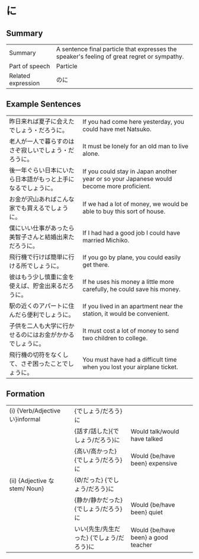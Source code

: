 # に

## Summary

<table><tr>   <td>Summary</td>   <td>A sentence final particle that expresses the speaker's feeling of great regret or sympathy.</td></tr><tr>   <td>Part of speech</td>   <td>Particle</td></tr><tr>   <td>Related expression</td>   <td>のに</td></tr></table>

## Example Sentences

<table><tr>   <td>昨日来れば夏子に会えたでしょう・だろうに。</td>   <td>If you had come here yesterday, you could have met Natsuko.</td></tr><tr>   <td>老人が一人で暮らすのはさぞ寂しいでしょう・だろうに。</td>   <td>It must be lonely for an old man to live alone.</td></tr><tr>   <td>後一年ぐらい日本にいたら日本語がもっと上手になるでしょうに。</td>   <td>If you could stay in Japan another year or so your Japanese would become more proficient.</td></tr><tr>   <td>お金が沢山あればこんな家でも買えるでしょうに。</td>   <td>If we had a lot of money, we would be able to buy this sort of house.</td></tr><tr>   <td>僕にいい仕事があったら美智子さんと結婚出来ただろうに。</td>   <td>If I had had a good job I could have married Michiko.</td></tr><tr>   <td>飛行機で行けば簡単に行ける所でしょうに。</td>   <td>If you go by plane, you could easily get there.</td></tr><tr>   <td>彼はもう少し慎重に金を使えば、貯金出来るだろうに。</td>   <td>If he uses his money a little more carefully, he could save his money.</td></tr><tr>   <td>駅の近くのアパートに住んだら便利でしょうに。</td>   <td>If you lived in an apartment near the station, it would be convenient.</td></tr><tr>   <td>子供を二人も大学に行かせるのにはお金がかかるでしょうに。</td>   <td>It must cost a lot of money to send two children to college.</td></tr><tr>   <td>飛行機の切符をなくして、さぞ困ったことでしょうに。</td>   <td>You must have had a difficult time when you lost your airplane ticket.</td></tr></table>

## Formation

<table class="table"><tbody><tr class="tr head"><td class="td"><span class="numbers">(i)</span> <span class="bold">{Verb/Adjective い}informal</span></td><td class="td"><span>{でしょう/だろう}</span><span class="concept">に</span></td><td class="td"></td></tr><tr class="tr"><td class="td"></td><td class="td"><span>{話す/話した}{でしょう/だろう}</span><span class="concept">に</span></td><td class="td"><span>Would talk/would have talked</span></td></tr><tr class="tr"><td class="td"></td><td class="td"><span>{高い/高かった}{でしょう/だろう}</span><span class="concept">に</span></td><td class="td"><span>Would {be/have been} expensive</span></td></tr><tr class="tr head"><td class="td"><span class="numbers">(ii)</span> <span class="bold">{Adjective な stem/ Noun}</span></td><td class="td"><span>{Ø/だった} {でしょう/だろう}</span><span class="concept">に</span></td><td class="td"></td></tr><tr class="tr"><td class="td"></td><td class="td"><span>{静か/静かだった} {でしょう/だろう}</span><span class="concept">に</span></td><td class="td"><span>Would {be/have been} quiet</span></td></tr><tr class="tr"><td class="td"></td><td class="td"><span>いい{先生/先生だった} {でしょう/だろう}</span><span class="concept">に</span></td><td class="td"><span>Would {be/have been} a good teacher</span></td></tr></tbody></table>

